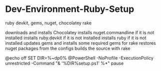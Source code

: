 # Dev-Environment-Ruby-Setup
ruby devkit, gems, nuget, chocolatey rake

downloads and installs Chocolatey
installs nuget.commandline if it is not installed
installs ruby.devkit if it is not installed
installs ruby if it is not installed
updates gems and installs some required gems for rake
restores nuget packages from the configs
builds the source with rake

@echo off
SET DIR=%~dp0%
@PowerShell -NoProfile -ExecutionPolicy unrestricted -Command "& '%DIR%setup.ps1' %*"
pause
